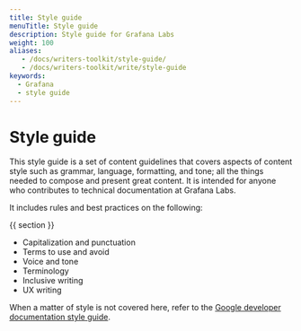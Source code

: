```yaml
---
title: Style guide
menuTitle: Style guide
description: Style guide for Grafana Labs
weight: 100
aliases:
   - /docs/writers-toolkit/style-guide/
   - /docs/writers-toolkit/write/style-guide
keywords:
  - Grafana
  - style guide
---
```


# Style guide

This style guide is a set of content guidelines that covers aspects of content style such as grammar, language, formatting, and tone; all the things needed to compose and present great content. It is intended for anyone who contributes to technical documentation at Grafana Labs.

It includes rules and best practices on the following:

{{ section }}

- Capitalization and punctuation
- Terms to use and avoid
- Voice and tone
- Terminology
- Inclusive writing
- UX writing

When a matter of style is not covered here, refer to the [Google developer documentation style guide](https://developers.google.com/style).
